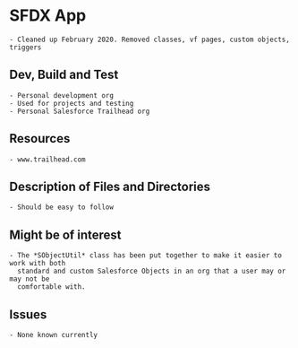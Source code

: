 # SFDX App
    - Cleaned up February 2020. Removed classes, vf pages, custom objects, triggers
## Dev, Build and Test
    - Personal development org
    - Used for projects and testing
    - Personal Salesforce Trailhead org
## Resources
    - www.trailhead.com
## Description of Files and Directories
    - Should be easy to follow
## Might be of interest
    - The *SObjectUtil* class has been put together to make it easier to work with both
      standard and custom Salesforce Objects in an org that a user may or may not be 
      comfortable with.
## Issues
    - None known currently